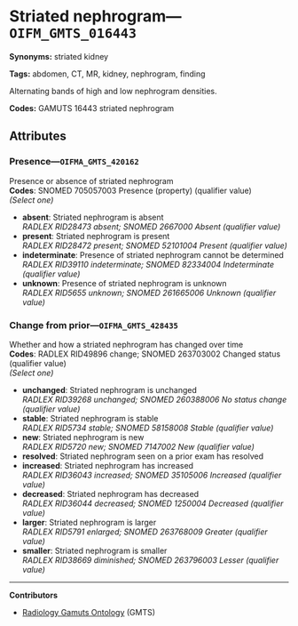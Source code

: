 # Striated nephrogram—`OIFM_GMTS_016443`

**Synonyms:** striated kidney

**Tags:** abdomen, CT, MR, kidney, nephrogram, finding

Alternating bands of high and low nephrogram densities.

**Codes:** GAMUTS 16443 striated nephrogram

## Attributes

### Presence—`OIFMA_GMTS_420162`

Presence or absence of striated nephrogram  
**Codes**: SNOMED 705057003 Presence (property) (qualifier value)  
*(Select one)*

- **absent**: Striated nephrogram is absent  
_RADLEX RID28473 absent; SNOMED 2667000 Absent (qualifier value)_
- **present**: Striated nephrogram is present  
_RADLEX RID28472 present; SNOMED 52101004 Present (qualifier value)_
- **indeterminate**: Presence of striated nephrogram cannot be determined  
_RADLEX RID39110 indeterminate; SNOMED 82334004 Indeterminate (qualifier value)_
- **unknown**: Presence of striated nephrogram is unknown  
_RADLEX RID5655 unknown; SNOMED 261665006 Unknown (qualifier value)_

### Change from prior—`OIFMA_GMTS_428435`

Whether and how a striated nephrogram has changed over time  
**Codes**: RADLEX RID49896 change; SNOMED 263703002 Changed status (qualifier value)  
*(Select one)*

- **unchanged**: Striated nephrogram is unchanged  
_RADLEX RID39268 unchanged; SNOMED 260388006 No status change (qualifier value)_
- **stable**: Striated nephrogram is stable  
_RADLEX RID5734 stable; SNOMED 58158008 Stable (qualifier value)_
- **new**: Striated nephrogram is new  
_RADLEX RID5720 new; SNOMED 7147002 New (qualifier value)_
- **resolved**: Striated nephrogram seen on a prior exam has resolved  
- **increased**: Striated nephrogram has increased  
_RADLEX RID36043 increased; SNOMED 35105006 Increased (qualifier value)_
- **decreased**: Striated nephrogram has decreased  
_RADLEX RID36044 decreased; SNOMED 1250004 Decreased (qualifier value)_
- **larger**: Striated nephrogram is larger  
_RADLEX RID5791 enlarged; SNOMED 263768009 Greater (qualifier value)_
- **smaller**: Striated nephrogram is smaller  
_RADLEX RID38669 diminished; SNOMED 263796003 Lesser (qualifier value)_

---

**Contributors**

- [Radiology Gamuts Ontology](https://gamuts.net/) (GMTS)